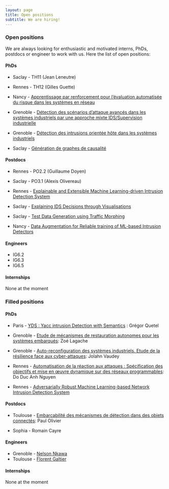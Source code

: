 ```yaml
---
layout: page
title: Open positions
subtitle: We are hiring!
---
```



### Open positions 

We are always looking for enthusiastic and motivated interns, PhDs, postdocs or engineer to work with us. Here the list of open positions:
        
        
#### PhDs

- Saclay - TH11 (Jean Leneutre)

- Rennes - TH12	(Gilles Guette)

- Nancy - [Apprentissage par renforcement pour l’évaluation automatisée du risque dans les systèmes en réseau](https://files.inria.fr/superviz/assets/img/positions/TH1.3.pdf)

- Grenoble - [Détection des scénarios d’attaque avancés dans les systèmes industriels par une approche mixte IDS/Supervision industrielle](https://files.inria.fr/superviz/assets/img/positions/TH2.2.pdf)

- Grenoble - [Détection des intrusions orientée hôte dans les systèmes industriels](https://files.inria.fr/superviz/assets/img/positions/TH2.3.pdf)

- Saclay - [Génération de graphes de causalité](https://files.inria.fr/superviz/assets/img/positions/TH4.2.pdf)

#### Postdocs

- Rennes - PO2.2 (Guillaume Doyen)

- Saclay - PO3.1	(Alexis Olivereau)

- Rennes - [Explainable and Extensible Machine Learning-driven Intrusion Detection System](https://files.inria.fr/superviz/assets/img/positions/PO4.1.pdf)

- Saclay - [Explaining IDS Decisions through Visualisations](https://files.inria.fr/superviz/assets/img/positions/PO4.2.pdf)

- Saclay - [Test Data Generation using Traffic Morphing](https://files.inria.fr/superviz/assets/img/positions/PO5.1.pdf)

- Nancy - [Data Augmentation for Reliable training of ML-based Intrusion Detectors](https://files.inria.fr/superviz/assets/img/positions/PO5.2.pdf)

        
#### Engineers

- IG6.2
- IG6.3
- IG6.5


#### Internships

None at the moment


### Filled positions


#### PhDs

- Paris - [YDS : Yacc intrusion Detection with Semantics](https://files.inria.fr/superviz/assets/img/positions/TH2.1.pdf) : Grégor Quetel

- Grenoble - [Etude de mécanismes de restauration autonomes pour les systèmes embarqués](https://files.inria.fr/superviz/assets/img/positions/TH3.1.pdf): Zoé Lagache

- Grenoble - [Auto-reconfiguration des systèmes industriels. Etude de la résilience face aux cyber-attaques](https://files.inria.fr/superviz/assets/img/positions/TH3.2.pdf): Jolahn Vaudey 

- Rennes - [Automatisation de la réaction aux attaques : Spécification des objectifs et mise en œuvre dynamique sur des réseaux programmables](https://files.inria.fr/superviz/assets/img/positions/TH3.3.pdf): Do Duc Anh Nguyen

- Rennes - [Adversarially Robust Machine Learning-based Network Intrusion Detection System](https://files.inria.fr/superviz/assets/img/positions/TH4.1.pdf)
 

#### Postdocs

- Toulouse - [Embarcabilité des mécanismes de détection dans des objets connectés](https://files.inria.fr/superviz/assets/img/positions/PO2.1.pdf): Paul Olivier

- Sophia - Romain Cayre


#### Engineers

- Grenoble - [Nelson Nkawa](https://files.inria.fr/superviz/assets/img/positions/IG6demo.pdf)
- Toulouse - [Florent Galtier](https://files.inria.fr/superviz/assets/img/positions/IG6.4.pdf)


#### Internships

None at the moment
